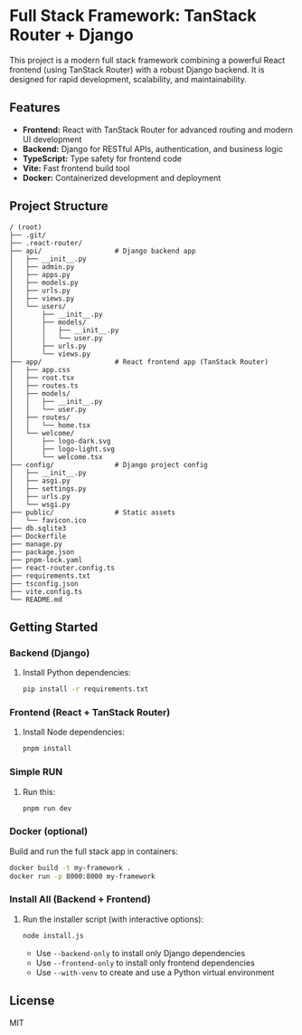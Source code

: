 # Full Stack Framework: TanStack Router + Django

This project is a modern full stack framework combining a powerful React frontend (using TanStack Router) with a robust Django backend. It is designed for rapid development, scalability, and maintainability.

## Features
- **Frontend:** React with TanStack Router for advanced routing and modern UI development
- **Backend:** Django for RESTful APIs, authentication, and business logic
- **TypeScript:** Type safety for frontend code
- **Vite:** Fast frontend build tool
- **Docker:** Containerized development and deployment

## Project Structure
```
/ (root)
├── .git/
├── .react-router/
├── api/                  # Django backend app
│   ├── __init__.py
│   ├── admin.py
│   ├── apps.py
│   ├── models.py
│   ├── urls.py
│   ├── views.py
│   └── users/
│       ├── __init__.py
│       ├── models/
│       │   ├── __init__.py
│       │   └── user.py
│       ├── urls.py
│       └── views.py
├── app/                  # React frontend app (TanStack Router)
│   ├── app.css
│   ├── root.tsx
│   ├── routes.ts
│   ├── models/
│   │   ├── __init__.py
│   │   └── user.py
│   ├── routes/
│   │   └── home.tsx
│   └── welcome/
│       ├── logo-dark.svg
│       ├── logo-light.svg
│       └── welcome.tsx
├── config/               # Django project config
│   ├── __init__.py
│   ├── asgi.py
│   ├── settings.py
│   ├── urls.py
│   └── wsgi.py
├── public/               # Static assets
│   └── favicon.ico
├── db.sqlite3
├── Dockerfile
├── manage.py
├── package.json
├── pnpm-lock.yaml
├── react-router.config.ts
├── requirements.txt
├── tsconfig.json
├── vite.config.ts
└── README.md
```

## Getting Started

### Backend (Django)
1. Install Python dependencies:
   ```sh
   pip install -r requirements.txt
   ```


### Frontend (React + TanStack Router)
1. Install Node dependencies:
   ```sh
   pnpm install
   ```


### Simple RUN
1. Run this:
   ```sh
   pnpm run dev
   ```



### Docker (optional)
Build and run the full stack app in containers:
```sh
docker build -t my-framework .
docker run -p 8000:8000 my-framework
```

### Install All (Backend + Frontend)
1. Run the installer script (with interactive options):
   ```sh
   node install.js
   ```
   - Use `--backend-only` to install only Django dependencies
   - Use `--frontend-only` to install only frontend dependencies
   - Use `--with-venv` to create and use a Python virtual environment


## License
MIT
